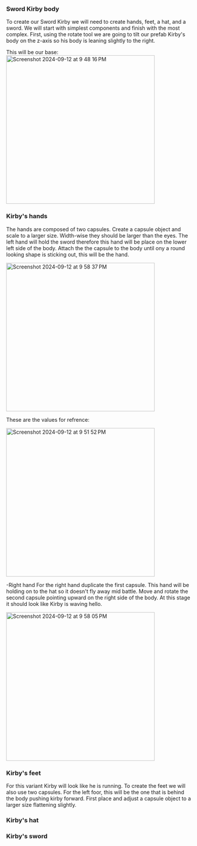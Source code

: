 ### Sword Kirby body
To create our Sword Kirby we will need to create hands, feet, a hat, and a sword. We will start with simplest components and finish with the most complex. First, using the rotate tool we are going to tilt our prefab Kirby's body on the z-axis so his body is leaning slightly to the right. 

This will be our base:
<img width="400" alt="Screenshot 2024-09-12 at 9 48 16 PM" src="https://github.com/user-attachments/assets/ae3a1bc7-3dcf-4222-ba20-11e4c88a8096">

### Kirby's hands
The hands are composed of two capsules. Create a capsule object and scale to a larger size. Width-wise they should be larger than the eyes. The left hand will hold the sword therefore this hand will be place on the lower left side of the body. Attach the the capsule to the body until ony a round looking shape is sticking out, this will be the hand. 

<img width="400" alt="Screenshot 2024-09-12 at 9 58 37 PM" src="https://github.com/user-attachments/assets/7d2a75cd-239a-4abf-aa41-25b772531123">

These are the values for refrence:

<img width="400" alt="Screenshot 2024-09-12 at 9 51 52 PM" src="https://github.com/user-attachments/assets/e8541938-f94e-419f-a065-128f84d5fabc">

-Right hand
For the right hand duplicate the first capsule. This hand will be holding on to the hat so it doesn't fly away mid battle. Move and rotate the second capsule pointing upward on the right side of the body. At this stage it should look like Kirby is waving hello.

<img width="400" alt="Screenshot 2024-09-12 at 9 58 05 PM" src="https://github.com/user-attachments/assets/c6213c02-1048-4940-bd85-2333e444240e">

### Kirby's feet
For this variant Kirby will look like he is running. To create the feet we will also use two capsules. For the left foor, this will be the one that is behind the body pushing kirby forward. First place and adjust a capsule object to a larger size flattening slightly.

### Kirby's hat

### Kirby's sword
